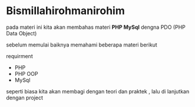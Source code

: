 # Bismillahirohmanirohim

pada materi ini kita akan membahas materi **PHP MySql**  dengna PDO (PHP Data Object)

sebelum memulai baiknya memahami beberapa materi berikut

requirment
- PHP
- PHP OOP
- MySql

seperti biasa kita akan membagi dengan teori dan praktek , lalu di lanjutkan dengan project

